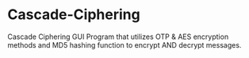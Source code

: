 # Cascade-Ciphering
Cascade Ciphering GUI Program that utilizes OTP &amp; AES encryption methods and MD5 hashing function to encrypt AND decrypt messages.

